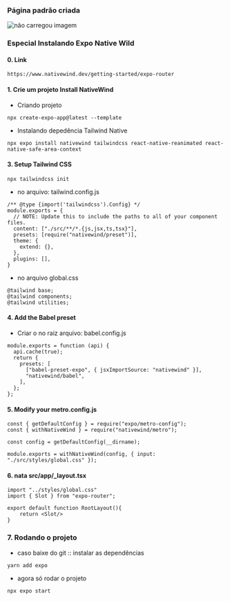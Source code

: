 
### Página padrão criada

<img src="" alt="não carregou imagem">

### Especial Instalando Expo Native Wild

#### 0. Link
```
https://www.nativewind.dev/getting-started/expo-router
```

#### 1. Crie um projeto Install NativeWind
* Criando projeto
```
npx create-expo-app@latest --template
```

* Instalando depedência Tailwind Native
```
npx expo install nativewind tailwindcss react-native-reanimated react-native-safe-area-context
```

#### 3. Setup Tailwind CSS
```
npx tailwindcss init
```

* no arquivo: tailwind.config.js
```
/** @type {import('tailwindcss').Config} */
module.exports = {
  // NOTE: Update this to include the paths to all of your component files.
  content: ["./src/**/*.{js,jsx,ts,tsx}"],
  presets: [require("nativewind/preset")],
  theme: {
    extend: {},
  },
  plugins: [],
}
```

* no arquivo global.css
```
@tailwind base;
@tailwind components;
@tailwind utilities;
```

#### 4.  Add the Babel preset
* Criar o no raiz arquivo: babel.config.js
```
module.exports = function (api) {
  api.cache(true);
  return {
    presets: [
      ["babel-preset-expo", { jsxImportSource: "nativewind" }],
      "nativewind/babel",
    ],
  };
};
```

#### 5. Modify your metro.config.js
```
const { getDefaultConfig } = require("expo/metro-config");
const { withNativeWind } = require("nativewind/metro");

const config = getDefaultConfig(__dirname);

module.exports = withNativeWind(config, { input: "./src/styles/global.css" });
```

#### 6. nata src/app/_layout.tsx
```
import "../styles/global.css"
import { Slot } from "expo-router";

export default function RootLayout(){
    return <Slot/>
}
```

### 7. Rodando o projeto
* caso baixe do git  :: instalar as dependências
```
yarn add expo
```

* agora só rodar o projeto
```
npx expo start
```
